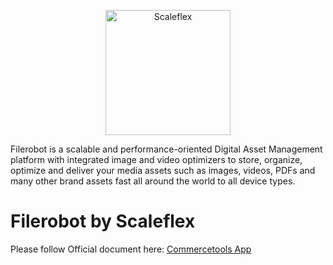 <p align="center">
  <a href="https://scaleflex.com/">
    <img width="200" alt="Scaleflex" src="https://assets-global.website-files.com/623086c828f7c9787009cf20/623086c828f7c94f1409cf81_logo-scaleflex.svg">
  </a>
</p>

Filerobot is a scalable and performance-oriented Digital Asset Management platform with integrated image and video optimizers to store, organize, optimize and deliver your media assets such as images, videos, PDFs and many other brand assets fast all around the world to all device types.

# Filerobot by Scaleflex


Please follow Official document here: [Commercetools App](https://docs.filerobot.com/go/filerobot-documentation/en/plugins-and-integrations/third-party-integrations/commercetools-app)
